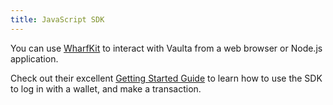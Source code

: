 ```yaml
---
title: JavaScript SDK
---
```


You can use [WharfKit](https://wharfkit.com/guides) to interact with Vaulta from a web browser or Node.js application.

Check out their excellent [Getting Started Guide](https://wharfkit.com/guides/session-kit/getting-started-web-app) to learn how to use the SDK to 
log in with a wallet, and make a transaction.
